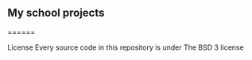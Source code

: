 ## My school projects
======


License
Every source code in this repository is under The BSD 3 license
